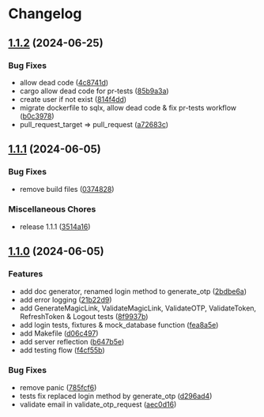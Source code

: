 # Changelog

## [1.1.2](https://github.com/oc8/user-management-ms/compare/v1.1.1...v1.1.2) (2024-06-25)


### Bug Fixes

* allow dead code ([4c8741d](https://github.com/oc8/user-management-ms/commit/4c8741d580a78c47bad1e011905afe1deb025ab8))
* cargo allow dead code for pr-tests ([85b9a3a](https://github.com/oc8/user-management-ms/commit/85b9a3a9ab5bf08bcca33c205c2444d908c58388))
* create user if not exist ([814f4dd](https://github.com/oc8/user-management-ms/commit/814f4dd6c51c16766f67118bbd76a22e8aceb643))
* migrate dockerfile to sqlx, allow dead code & fix pr-tests workflow ([b0c3978](https://github.com/oc8/user-management-ms/commit/b0c3978bbcdee29fa78f7c97660b8941e3852b87))
* pull_request_target =&gt; pull_request ([a72683c](https://github.com/oc8/user-management-ms/commit/a72683c53e1685f83d2a7e8dbd57fad527c3917e))

## [1.1.1](https://github.com/oc8/user-management-ms/compare/v1.1.0...v1.1.1) (2024-06-05)


### Bug Fixes

* remove build files ([0374828](https://github.com/oc8/user-management-ms/commit/03748280b91619fd8ce92f2c700baebcad14a79e))


### Miscellaneous Chores

* release 1.1.1 ([3514a16](https://github.com/oc8/user-management-ms/commit/3514a16f503844598720ae9d43c0a7d4b831a0fa))

## [1.1.0](https://github.com/oc8/user-management-ms/compare/1.0.3...v1.1.0) (2024-06-05)


### Features

* add doc generator, renamed login method to generate_otp ([2bdbe6a](https://github.com/oc8/user-management-ms/commit/2bdbe6afec3d3f5c174eb33bbb6c44a82799ddaa))
* add error logging ([21b22d9](https://github.com/oc8/user-management-ms/commit/21b22d9f930acd76b41ff3d3bdac6c7f5dcfda6a))
* add GenerateMagicLink, ValidateMagicLink, ValidateOTP, ValidateToken, RefreshToken & Logout tests ([8f9937b](https://github.com/oc8/user-management-ms/commit/8f9937b074d35e940d4ba6fc4d46e57d6af58f0b))
* add login tests, fixtures & mock_database function ([fea8a5e](https://github.com/oc8/user-management-ms/commit/fea8a5ed8ad76b04b231840d598db58bda67e4ef))
* add Makefile ([d06c497](https://github.com/oc8/user-management-ms/commit/d06c4979f2c47b60a9a722e72f243807ce19f593))
* add server reflection ([b647b5e](https://github.com/oc8/user-management-ms/commit/b647b5ed53b49747e4cb763e243fa5550db4c16f))
* add testing flow ([f4cf55b](https://github.com/oc8/user-management-ms/commit/f4cf55bfbc32ac67ea7978dcbb24c480f5c326bb))


### Bug Fixes

* remove panic ([785fcf6](https://github.com/oc8/user-management-ms/commit/785fcf630a8053f055325e3a28d87330456407b5))
* tests fix replaced login method by generate_otp ([d296ad4](https://github.com/oc8/user-management-ms/commit/d296ad47fd31bb11ba97ae832988712b30d36752))
* validate email in validate_otp_request ([aec0d16](https://github.com/oc8/user-management-ms/commit/aec0d16070b6cef4fed70a66fa0ac1c923cf8a66))
